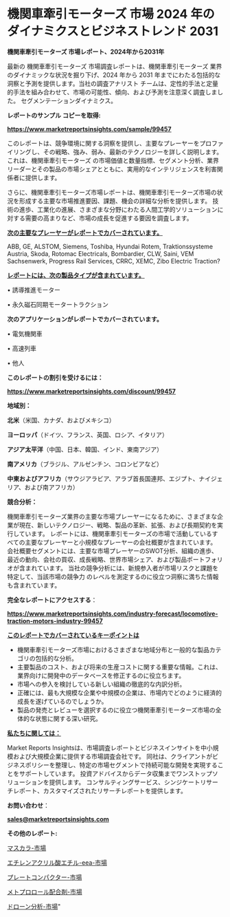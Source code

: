 # 機関車牽引モーターズ 市場 2024 年のダイナミクスとビジネストレンド 2031

<strong>機関車牽引モーターズ 市場レポート、2024年から2031年</strong>

最新の 機関車牽引モーターズ 市場調査レポートは、機関車牽引モーターズ 業界のダイナミックな状況を掘り下げ、2024 年から 2031 年までにわたる包括的な洞察と予測を提供します。当社の調査アナリスト チームは、定性的手法と定量的手法を組み合わせて、市場の可能性、傾向、および予測を注意深く調査しました。 セグメンテーションダイナミクス。



<strong>レポートのサンプル コピーを取得:</strong> <a href=https://www.marketreportsinsights.com/sample/99457>

<strong><u>https://www.marketreportsinsights.com/sample/99457</u></strong></a>

このレポートは、競争環境に関する洞察を提供し、主要なプレーヤーをプロファイリングし、その戦略、強み、弱み、最新のテクノロジーを詳しく説明します。 これは、機関車牽引モーターズ の市場価値と数量指標、セグメント分析、業界リーダーとその製品の市場シェアとともに、実用的なインテリジェンスを利害関係者に提供します。

さらに、機関車牽引モーターズ市場レポートは、機関車牽引モーターズ市場の状況を形成する主要な市場推進要因、課題、機会の詳細な分析を提供します。 技術の進歩、工業化の進展、さまざまな分野にわたる人間工学的ソリューションに対する需要の高まりなど、市場の成長を促進する要因を調査します。



<strong><u>次の主要なプレーヤーがレポートでカバーされています。</u></strong>

ABB, GE, ALSTOM, Siemens, Toshiba, Hyundai Rotem, Traktionssysteme Austria, Skoda, Rotomac Electricals, Bombardier, CLW, Saini, VEM Sachsenwerk, Progress Rail Services, CRRC, XEMC, Zibo Electric Traction?



<strong><u><b>レポートには、次の製品タイプが含まれています。</b></u></strong>

• 誘導推進モーター

• 永久磁石同期モータートラクション



<strong><b>次のアプリケーションがレポートでカバーされています。</b></strong>

• 電気機関車

• 高速列車

• 他人



<strong><b>このレポートの割引を受けるには：</b></strong><a href=https://www.marketreportsinsights.com/discount/99457>

<strong><u>https://www.marketreportsinsights.com/discount/99457</u></strong></a>



<strong>地域別：</strong>



<strong>北米</strong>（米国、カナダ、およびメキシコ）



<strong>ヨーロッパ</strong>（ドイツ、フランス、英国、ロシア、イタリア）



<strong>アジア太平洋</strong>（中国、日本、韓国、インド、東南アジア）



<strong>南アメリカ</strong>（ブラジル、アルゼンチン、コロンビアなど）



<strong>中東およびアフリカ</strong>（サウジアラビア、アラブ首長国連邦、エジプト、ナイジェリア、および南アフリカ）



<strong>競合分析：</strong>

機関車牽引モーターズ業界の主要な市場プレーヤーになるために、さまざまな企業が現在、新しいテクノロジー、戦略、製品の革新、拡張、および長期契約を実行しています。 レポートには、機関車牽引モーターズの市場で活動しているすべての主要なプレーヤーと小規模なプレーヤーの会社概要が含まれています。 会社概要セグメントには、主要な市場プレーヤーのSWOT分析、組織の進歩、最近の動向、会社の買収、成長戦略、世界市場シェア、および製品ポートフォリオが含まれています。 当社の競争分析には、新規参入者が市場リスクと課題を特定して、当該市場の競争力 のレベルを測定するのに役立つ洞察に満ちた情報も含まれています。



<strong>完全なレポートにアクセスする</strong>：

<a href=https://www.marketreportsinsights.com/industry-forecast/locomotive-traction-motors-industry-99457>

<strong><u>https://www.marketreportsinsights.com/industry-forecast/locomotive-traction-motors-industry-99457</u></strong></a>



<strong><u><b>このレポートでカバーされているキーポイントは</b></u></strong>
<ul>
  <li>機関車牽引モーターズ市場におけるさまざまな地域分布と一般的な製品カテゴリの包括的な分析。</li>
  <li>主要製品のコスト、および将来の生産コストに関する重要な情報。これは、業界向けに開発中のデータベースを修正するのに役立ちます。</li>
  <li>市場への参入を検討している新しい組織の徹底的な内訳分析。</li>
  <li>正確には、最も大規模な企業や中規模の企業は、市場内でどのように経済的成長を遂げているのでしょうか。</li>
  <li>製品の発売とレビューを選択するのに役立つ機関車牽引モーターズ市場の全体的な状態に関する深い研究。</li>
</ul>


<strong><u><b>私たちに関しては：</b></u></strong>

Market Reports Insightsは、市場調査レポートとビジネスインサイトを中小規模および大規模企業に提供する市場調査会社です。 同社は、クライアントがビジネスポリシーを整理し、特定の市場セグメントで持続可能な開発を実現することをサポートしています。 投資アドバイスからデータ収集までワンストップソリューションを提供します。 コンサルティングサービス、シンジケートリサーチレポート、カスタマイズされたリサーチレポートを提供します。



<strong><b>お問い合わせ</b></strong>：

<a href=mailto:sales@marketreportsinsights.com>

<strong><u>sales@marketreportsinsights.com</u></strong></a>



<strong>その他のレポート:</strong>

<a href=https://www.linkedin.com/pulse/マスカラ-市場-2023-総利益と主要ベンダー-2030-trendsetters-testimonials-360-anal-ew1dc/>マスカラ-市場</a>

<a href=https://www.linkedin.com/pulse/エチレンアクリル酸エチル-eea-市場-2023-最新の-cagr-および成長分析-2030-pr-news-hub-k1x9f/>エチレンアクリル酸エチル-eea-市場</a>

<a href=https://www.linkedin.com/pulse/プレートコンパクター-市場-2023-推進要因と成長機会-2030-analytics-achievers-24-analysis-grubf/>プレートコンパクター-市場</a>

<a href=https://www.linkedin.com/pulse/メトプロロール配合剤-市場-2023-総利益と主要ベンダー-2030-pr-news-hub-lxbxf/>メトプロロール配合剤-市場</a>

<a href=https://www.linkedin.com/pulse/ドローン分析-市場-2023-年のダイナミクスとビジネストレンド-2030-qae6f/>ドローン分析-市場</a>"
